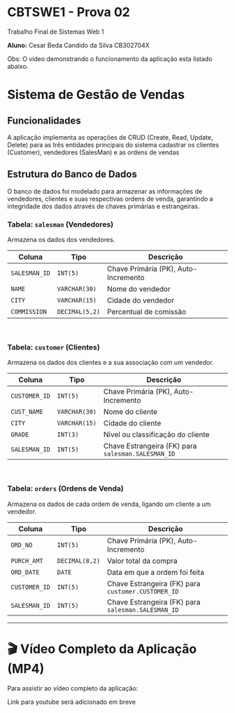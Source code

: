 # CBTSWE1 - Prova 02

Trabalho Final de Sistemas Web 1

**Aluno:** Cesar Beda Candido da Silva CB302704X

Obs: O vídeo demonstrando o funcionamento da aplicação esta listado abaixo.

# Sistema de Gestão de Vendas


## Funcionalidades

A aplicação implementa as operações de CRUD (Create, Read, Update, Delete) para as três entidades principais do sistema cadastrar os clientes (Customer), vendedores
(SalesMan) e as ordens de vendas

## Estrutura do Banco de Dados

O banco de dados foi modelado para armazenar as informações de vendedores, clientes e suas respectivas ordens de venda, garantindo a integridade dos dados através de chaves primárias e estrangeiras.

### Tabela: `salesman` (Vendedores)

Armazena os dados dos vendedores.

| Coluna | Tipo | Descrição |
|---|---|---|
| `SALESMAN_ID` | `INT(5)` | Chave Primária (PK), Auto-Incremento |
| `NAME` | `VARCHAR(30)` | Nome do vendedor |
| `CITY` | `VARCHAR(15)` | Cidade do vendedor |
| `COMMISSION`| `DECIMAL(5,2)`| Percentual de comissão |

<br>

### Tabela: `customer` (Clientes)

Armazena os dados dos clientes e a sua associação com um vendedor.

| Coluna | Tipo | Descrição |
|---|---|---|
| `CUSTOMER_ID` | `INT(5)` | Chave Primária (PK), Auto-Incremento |
| `CUST_NAME` | `VARCHAR(30)` | Nome do cliente |
| `CITY` | `VARCHAR(15)` | Cidade do cliente |
| `GRADE` | `INT(3)` | Nível ou classificação do cliente |
| `SALESMAN_ID` | `INT(5)` | Chave Estrangeira (FK) para `salesman.SALESMAN_ID` |

<br>

### Tabela: `orders` (Ordens de Venda)

Armazena os dados de cada ordem de venda, ligando um cliente a um vendedor.

| Coluna | Tipo | Descrição |
|---|---|---|
| `ORD_NO` | `INT(5)` | Chave Primária (PK), Auto-Incremento |
| `PURCH_AMT` | `DECIMAL(8,2)`| Valor total da compra |
| `ORD_DATE` | `DATE` | Data em que a ordem foi feita |
| `CUSTOMER_ID`| `INT(5)` | Chave Estrangeira (FK) para `customer.CUSTOMER_ID` |
| `SALESMAN_ID`| `INT(5)` | Chave Estrangeira (FK) para `salesman.SALESMAN_ID` |

---

# 🎬 Vídeo Completo da Aplicação (MP4)

Para assistir ao vídeo completo da aplicação:

Link para youtube será adicionado em breve
